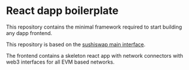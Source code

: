 # React dapp boilerplate

This repository contains the minimal framework required to start building any dapp frontend.

This repository is based on the [sushiswap main interface](https://github.com/sushiswap/sushiswap-interface).

The frontend contains a skeleton react app with network connectors with web3 interfaces for all EVM based networks.